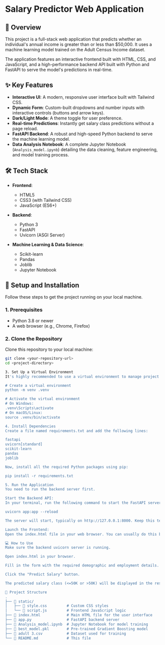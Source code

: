 # Salary Predictor Web Application

## 📖 Overview

This project is a full-stack web application that predicts whether an individual's annual income is greater than or less than $50,000. It uses a machine learning model trained on the Adult Census Income dataset.

The application features an interactive frontend built with HTML, CSS, and JavaScript, and a high-performance backend API built with Python and FastAPI to serve the model's predictions in real-time.

## ✨ Key Features

- **Interactive UI**: A modern, responsive user interface built with Tailwind CSS.
- **Dynamic Form**: Custom-built dropdowns and number inputs with interactive controls (buttons and arrow keys).
- **Dark/Light Mode**: A theme toggle for user preference.
- **Real-time Predictions**: Instantly get salary class predictions without a page reload.
- **FastAPI Backend**: A robust and high-speed Python backend to serve the machine learning model.
- **Data Analysis Notebook**: A complete Jupyter Notebook (`Analysis_model.ipynb`) detailing the data cleaning, feature engineering, and model training process.

## 🛠️ Tech Stack

- **Frontend**:
  - HTML5
  - CSS3 (with Tailwind CSS)
  - JavaScript (ES6+)

- **Backend**:
  - Python 3
  - FastAPI
  - Uvicorn (ASGI Server)

- **Machine Learning & Data Science**:
  - Scikit-learn
  - Pandas
  - Joblib
  - Jupyter Notebook

## 🚀 Setup and Installation

Follow these steps to get the project running on your local machine.

### 1. Prerequisites

- Python 3.8 or newer
- A web browser (e.g., Chrome, Firefox)

### 2. Clone the Repository

Clone this repository to your local machine:
```bash
git clone <your-repository-url>
cd <project-directory>

3. Set Up a Virtual Environment
It's highly recommended to use a virtual environment to manage project dependencies.

# Create a virtual environment
python -m venv .venv

# Activate the virtual environment
# On Windows:
.venv\Scripts\activate
# On macOS/Linux:
source .venv/bin/activate

4. Install Dependencies
Create a file named requirements.txt and add the following lines:

fastapi
uvicorn[standard]
scikit-learn
pandas
joblib

Now, install all the required Python packages using pip:

pip install -r requirements.txt

5. Run the Application
You need to run the backend server first.

Start the Backend API:
In your terminal, run the following command to start the FastAPI server:

uvicorn app:app --reload

The server will start, typically on http://127.0.0.1:8000. Keep this terminal window open.

Launch the Frontend:
Open the index.html file in your web browser. You can usually do this by double-clicking the file.

💻 How to Use
Make sure the backend uvicorn server is running.

Open index.html in your browser.

Fill in the form with the required demographic and employment details.

Click the "Predict Salary" button.

The predicted salary class (<=50K or >50K) will be displayed in the result panel on the right.

📁 Project Structure
.
├── 📂 static/
│   ├── 📄 style.css         # Custom CSS styles
│   └── 📄 script.js         # Frontend JavaScript logic
├── 📄 index.html            # Main HTML file for the user interface
├── 📄 app.py                # FastAPI backend server
├── 📄 Analysis_model.ipynb  # Jupyter Notebook for model training
├── 📄 best_model.pkl        # Pre-trained Gradient Boosting model
├── 📄 adult 3.csv           # Dataset used for training
└── 📄 README.md             # This file

